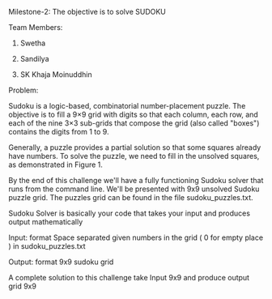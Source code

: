 Milestone-2: The objective is to solve SUDOKU

Team Members:

1. Swetha

2. Sandilya

3. SK Khaja Moinuddhin

Problem: 

Sudoku is a logic-based, combinatorial number-placement puzzle. The objective is to fill a 9×9 grid with digits so that each column, each row, and each of the nine 3×3 sub-grids that compose the grid (also called "boxes") contains the digits from 1 to 9.

Generally, a puzzle provides a partial solution so that some squares already have numbers. To solve the puzzle, we need to fill in the unsolved squares, as demonstrated in Figure 1.

By the end of this challenge we'll have a fully functioning Sudoku solver that runs from the command line. We'll be presented with 9x9 unsolved Sudoku puzzle grid. The puzzles grid can be found in the file sudoku_puzzles.txt.

Sudoku Solver is basically your code that takes your input and produces output mathematically

Input: format Space separated given numbers in the grid ( 0 for empty place ) in sudoku_puzzles.txt

Output: format 9x9 sudoku grid

A complete solution to this challenge take Input 9x9 and produce output grid 9x9